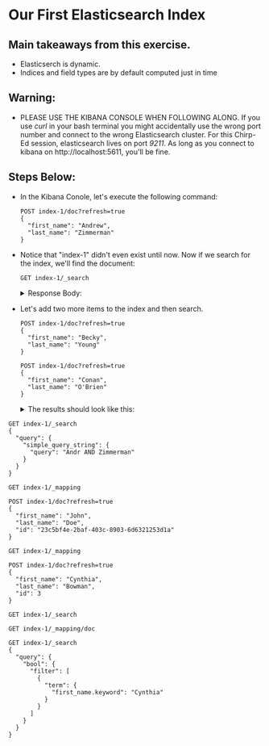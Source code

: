 # Our First Elasticsearch Index

## Main takeaways from this exercise.
  - Elasticserch is dynamic.
  - Indices and field types are by default computed just in time

## Warning:
  - PLEASE USE THE KIBANA CONSOLE WHEN FOLLOWING ALONG.  If you use *curl* in your bash terminal you might accidentally use the wrong port number and connect to the wrong Elasticsearch cluster.  For this Chirp-Ed session, elasticsearch lives on port *9211*.  As long as you connect to kibana on http://localhost:5611, you'll be fine.

## Steps Below:

- In the Kibana Conole, let's execute the following command:

  ```
  POST index-1/doc?refresh=true
  {
    "first_name": "Andrew",
    "last_name": "Zimmerman"
  }
  ```

- Notice that "index-1" didn't even exist until now.  Now if we search for the index, we'll find the document:

  ```
  GET index-1/_search
  ```

  <details><summary>Response Body:</summary>
  <p>

  ```json  
  {
    "took": 1,
    "timed_out": false,
    "_shards": {
      "total": 5,
      "successful": 5,
      "failed": 0
    },
    "hits": {
      "total": 1,
      "max_score": 1,
      "hits": [
        {
          "_index": "index-1",
          "_type": "doc",
          "_id": "AW3dn-eVzYJjTv60xAic",
          "_score": 1,
          "_source": {
            "first_name": "Andrew",
            "last_name": "Zimmerman"
          }
        }
      ]
    }
  }
  ```
  </p>
  </details>

- Let's add two more items to the index and then search.

  ```
  POST index-1/doc?refresh=true
  {
    "first_name": "Becky",
    "last_name": "Young"
  }

  POST index-1/doc?refresh=true
  {
    "first_name": "Conan",
    "last_name": "O'Brien"
  }
  ```

  <details>
  <summary>The results should look like this:</summary>
  <p>

  ```json
  {
    "took": 1,
    "timed_out": false,
    "_shards": {
      "total": 5,
      "successful": 5,
      "failed": 0
    },
    "hits": {
      "total": 3,
      "max_score": 1,
      "hits": [
        {
          "_index": "index-1",
          "_type": "doc",
          "_id": "AW3drIOLzYJjTv60xAie",
          "_score": 1,
          "_source": {
            "first_name": "Andrew",
            "last_name": "Zimmerman"
          }
        },
        {
          "_index": "index-1",
          "_type": "doc",
          "_id": "AW3drIQbzYJjTv60xAif",
          "_score": 1,
          "_source": {
            "first_name": "Becky",
            "last_name": "Young"
          }
        },
        {
          "_index": "index-1",
          "_type": "doc",
          "_id": "AW3drISozYJjTv60xAig",
          "_score": 1,
          "_source": {
            "first_name": "Conan",
            "last_name": "O'Brien"
          }
        }
      ]
    }
  }
  ```
  </p>
  </details>

```
GET index-1/_search
{
  "query": {
    "simple_query_string": {
      "query": "Andr AND Zimmerman"
    }
  }
}
```

```
GET index-1/_mapping

POST index-1/doc?refresh=true
{
  "first_name": "John",
  "last_name": "Doe",
  "id": "23c5bf4e-2baf-403c-8903-6d6321253d1a"
}

GET index-1/_mapping

POST index-1/doc?refresh=true
{
  "first_name": "Cynthia",
  "last_name": "Bowman",
  "id": 3
}

GET index-1/_search

GET index-1/_mapping/doc

GET index-1/_search
{
  "query": {
    "bool": {
      "filter": [
        {
          "term": {
            "first_name.keyword": "Cynthia"
          }
        }
      ]
    }
  }
}
```
